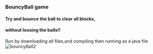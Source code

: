 ### **BouncyBall game**
#### Try and bounce the ball to clear all blocks,
#### without loosing the balls!!

Run by downloading all files,and compiling then running as a java file
![bouncyBall2](https://github.com/user-attachments/assets/6079074f-3b26-4967-a376-c7b0ab251431)
